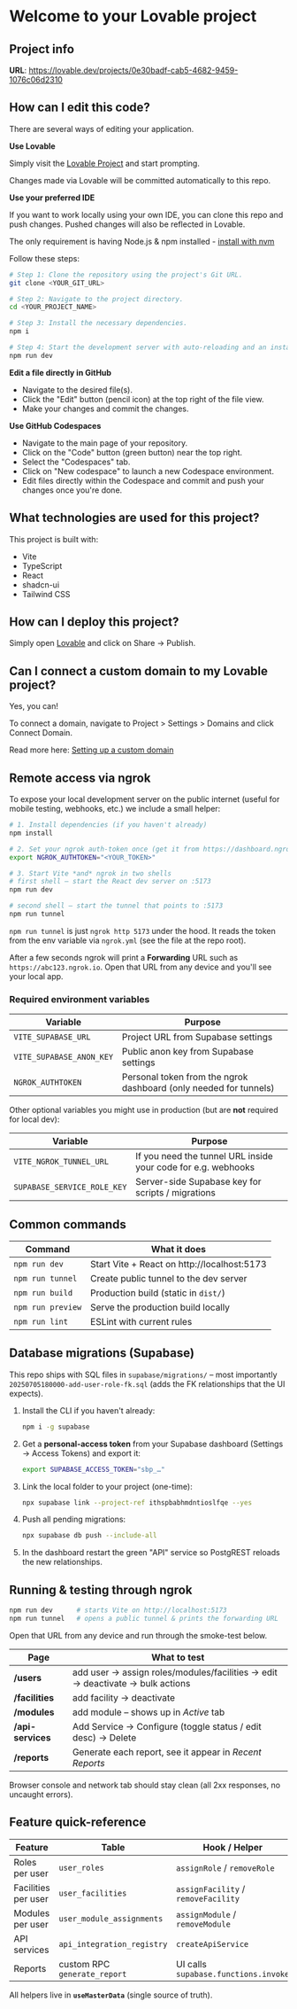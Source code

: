 # Welcome to your Lovable project

## Project info

**URL**: https://lovable.dev/projects/0e30badf-cab5-4682-9459-1076c06d2310

## How can I edit this code?

There are several ways of editing your application.

**Use Lovable**

Simply visit the [Lovable Project](https://lovable.dev/projects/0e30badf-cab5-4682-9459-1076c06d2310) and start prompting.

Changes made via Lovable will be committed automatically to this repo.

**Use your preferred IDE**

If you want to work locally using your own IDE, you can clone this repo and push changes. Pushed changes will also be reflected in Lovable.

The only requirement is having Node.js & npm installed - [install with nvm](https://github.com/nvm-sh/nvm#installing-and-updating)

Follow these steps:

```sh
# Step 1: Clone the repository using the project's Git URL.
git clone <YOUR_GIT_URL>

# Step 2: Navigate to the project directory.
cd <YOUR_PROJECT_NAME>

# Step 3: Install the necessary dependencies.
npm i

# Step 4: Start the development server with auto-reloading and an instant preview.
npm run dev
```

**Edit a file directly in GitHub**

- Navigate to the desired file(s).
- Click the "Edit" button (pencil icon) at the top right of the file view.
- Make your changes and commit the changes.

**Use GitHub Codespaces**

- Navigate to the main page of your repository.
- Click on the "Code" button (green button) near the top right.
- Select the "Codespaces" tab.
- Click on "New codespace" to launch a new Codespace environment.
- Edit files directly within the Codespace and commit and push your changes once you're done.

## What technologies are used for this project?

This project is built with:

- Vite
- TypeScript
- React
- shadcn-ui
- Tailwind CSS

## How can I deploy this project?

Simply open [Lovable](https://lovable.dev/projects/0e30badf-cab5-4682-9459-1076c06d2310) and click on Share -> Publish.

## Can I connect a custom domain to my Lovable project?

Yes, you can!

To connect a domain, navigate to Project > Settings > Domains and click Connect Domain.

Read more here: [Setting up a custom domain](https://docs.lovable.dev/tips-tricks/custom-domain#step-by-step-guide)

## Remote access via ngrok

To expose your local development server on the public internet (useful for mobile testing, webhooks, etc.) we include a small helper:

```bash
# 1. Install dependencies (if you haven't already)
npm install

# 2. Set your ngrok auth-token once (get it from https://dashboard.ngrok.com)
export NGROK_AUTHTOKEN="<YOUR_TOKEN>"

# 3. Start Vite *and* ngrok in two shells
# first shell – start the React dev server on :5173
npm run dev

# second shell – start the tunnel that points to :5173
npm run tunnel
```

`npm run tunnel` is just `ngrok http 5173` under the hood. It reads the token from the env variable via `ngrok.yml` (see the file at the repo root).

After a few seconds ngrok will print a **Forwarding** URL such as `https://abc123.ngrok.io`.  Open that URL from any device and you'll see your local app.

### Required environment variables

| Variable | Purpose |
|----------|---------|
| `VITE_SUPABASE_URL` | Project URL from Supabase settings |
| `VITE_SUPABASE_ANON_KEY` | Public anon key from Supabase settings |
| `NGROK_AUTHTOKEN` | Personal token from the ngrok dashboard (only needed for tunnels) |

Other optional variables you might use in production (but are **not** required for local dev):

| Variable | Purpose |
|----------|---------|
| `VITE_NGROK_TUNNEL_URL` | If you need the tunnel URL inside your code for e.g. webhooks |
| `SUPABASE_SERVICE_ROLE_KEY` | Server-side Supabase key for scripts / migrations |

## Common commands

| Command | What it does |
|---------|--------------|
| `npm run dev` | Start Vite + React on http://localhost:5173 |
| `npm run tunnel` | Create public tunnel to the dev server |
| `npm run build` | Production build (static in `dist/`) |
| `npm run preview` | Serve the production build locally |
| `npm run lint` | ESLint with current rules |

## Database migrations (Supabase)

This repo ships with SQL files in `supabase/migrations/` – most importantly
`20250705180000-add-user-role-fk.sql` (adds the FK relationships that the UI
expects).

1. Install the CLI if you haven't already:
   ```bash
   npm i -g supabase
   ```
2. Get a **personal-access token** from your Supabase dashboard
   (Settings → Access Tokens) and export it:
   ```bash
   export SUPABASE_ACCESS_TOKEN="sbp_…"
   ```
3. Link the local folder to your project (one-time):
   ```bash
   npx supabase link --project-ref ithspbabhmdntioslfqe --yes
   ```
4. Push all pending migrations:
   ```bash
   npx supabase db push --include-all
   ```
5. In the dashboard restart the green "API" service so PostgREST reloads the
   new relationships.

## Running & testing through ngrok

```bash
npm run dev      # starts Vite on http://localhost:5173
npm run tunnel   # opens a public tunnel & prints the forwarding URL
```

Open that URL from any device and run through the smoke-test below.

| Page | What to test |
|------|---------------|
| **/users** | add user → assign roles/modules/facilities → edit → deactivate → bulk actions |
| **/facilities** | add facility → deactivate |
| **/modules** | add module – shows up in *Active* tab |
| **/api-services** | Add Service → Configure (toggle status / edit desc) → Delete |
| **/reports** | Generate each report, see it appear in *Recent Reports* |

Browser console and network tab should stay clean (all 2xx responses, no uncaught errors).

## Feature quick-reference

| Feature | Table | Hook / Helper |
|---------|-------|---------------|
| Roles per user | `user_roles` | `assignRole` / `removeRole` |
| Facilities per user | `user_facilities` | `assignFacility` / `removeFacility` |
| Modules per user | `user_module_assignments` | `assignModule` / `removeModule` |
| API services | `api_integration_registry` | `createApiService` |
| Reports | custom RPC `generate_report` | UI calls `supabase.functions.invoke` |

All helpers live in **`useMasterData`** (single source of truth).
